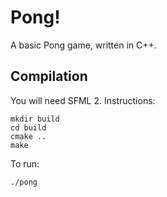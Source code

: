 Pong!
=====

A basic Pong game, written in C++.

Compilation
-----------

You will need SFML 2.
Instructions:

    mkdir build
    cd build
    cmake ..
    make

To run:

    ./pong